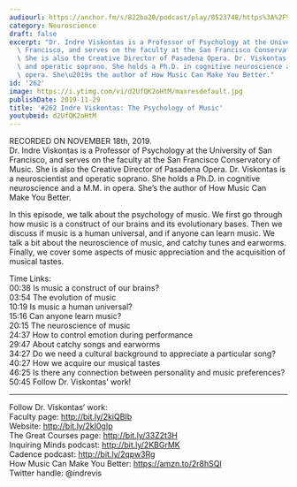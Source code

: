 ```yaml
---
audiourl: https://anchor.fm/s/822ba20/podcast/play/8523748/https%3A%2F%2Fd3ctxlq1ktw2nl.cloudfront.net%2Fproduction%2F2019-10-18%2F34709972-44100-2-80127162191.m4a
category: Neuroscience
draft: false
excerpt: "Dr. Indre Viskontas is a Professor of Psychology at the University of San\
  \ Francisco, and serves on the faculty at the San Francisco Conservatory of Music.\
  \ She is also the Creative Director of Pasadena Opera. Dr. Viskontas is a neuroscientist\
  \ and operatic soprano. She holds a Ph.D. in cognitive neuroscience and a M.M. in\
  \ opera. She\u2019s the author of How Music Can Make You Better."
id: '262'
image: https://i.ytimg.com/vi/d2UfQK2oHtM/maxresdefault.jpg
publishDate: 2019-11-29
title: '#262 Indre Viskontas: The Psychology of Music'
youtubeid: d2UfQK2oHtM
---
```

<div class="timelinks">

RECORDED ON NOVEMBER 18th, 2019.  
Dr. Indre Viskontas is a Professor of Psychology at the University of San Francisco, and serves on the faculty at the San Francisco Conservatory of Music. She is also the Creative Director of Pasadena Opera. Dr. Viskontas is a neuroscientist and operatic soprano. She holds a Ph.D. in cognitive neuroscience and a M.M. in opera. She’s the author of How Music Can Make You Better.

In this episode, we talk about the psychology of music. We first go through how music is a construct of our brains and its evolutionary bases. Then we discuss if music is a human universal, and if anyone can learn music. We talk a bit about the neuroscience of music, and catchy tunes and earworms. Finally, we cover some aspects of music appreciation and the acquisition of musical tastes.

Time Links:  
<time>00:38</time> Is music a construct of our brains?  
<time>03:54</time> The evolution of music  
<time>10:19</time> Is music a human universal?  
<time>15:16</time> Can anyone learn music?  
<time>20:15</time> The neuroscience of music  
<time>24:37</time> How to control emotion during performance  
<time>29:47</time> About catchy songs and earworms  
<time>34:27</time> Do we need a cultural background to appreciate a particular song?  
<time>40:27</time> How we acquire our musical tastes  
<time>46:25</time> Is there any connection between personality and music preferences?  
<time>50:45</time> Follow Dr. Viskontas’ work!

---

Follow Dr. Viskontas’ work:  
Faculty page: http://bit.ly/2kiQBIb  
Website: http://bit.ly/2kI0gIp  
The Great Courses page: http://bit.ly/33Z2t3H  
Inquiring Minds podcast: http://bit.ly/2KBGrMK  
Cadence podcast: http://bit.ly/2qpw3Rg  
How Music Can Make You Better: https://amzn.to/2r8hSQl  
Twitter handle: @indrevis
</div>

